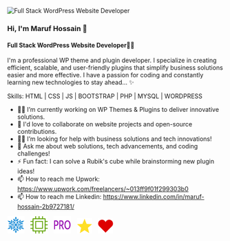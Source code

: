 ![Full Stack WordPress Website Developer](https://media.licdn.com/dms/image/D5616AQHQXFr4LUzRPA/profile-displaybackgroundimage-shrink_350_1400/0/1720117002879?e=1727308800&v=beta&t=OfQSoMMsMrwgEf6MumKBOcQUuGLGiXXVlQVjC04yIuA)

### Hi, I'm Maruf Hossain 👋
#### Full Stack WordPress Website Developer👨‍💻

I'm a professional WP theme and plugin developer. I specialize in creating efficient, scalable, and user-friendly plugins that simplify business solutions easier and more effective. I have a passion for coding and constantly learning new technologies to stay ahead... ✨ 

Skills: HTML | CSS | JS | BOOTSTRAP | PHP | MYSQL | WORDPRESS

- 👨‍💻 I’m currently working on WP Themes & Plugins to deliver innovative solutions. 
- 🤝 I'd love to collaborate on website projects and open-source contributions. 
- 💁‍♂️ I’m looking for help with business solutions and tech innovations! 
- 💬 Ask me about  web solutions, tech advancements, and coding challenges! 
- ⚡ Fun fact:  I can solve a Rubik's cube while brainstorming new plugin ideas! 
- 📫 How to reach me Upwork: https://www.upwork.com/freelancers/~013ff9f01f299303b0 
- 📫 How to reach me Linkedin: https://www.linkedin.com/in/maruf-hossain-2b9727181/

<a href='https://archiveprogram.github.com/'><img src='https://raw.githubusercontent.com/acervenky/animated-github-badges/master/assets/acbadge.gif' width='40' height='40'></a> <a href='https://docs.github.com/en/developers'><img src='https://raw.githubusercontent.com/acervenky/animated-github-badges/master/assets/devbadge.gif' width='40' height='40'></a> <a href='https://github.com/pricing'><img src='https://raw.githubusercontent.com/acervenky/animated-github-badges/master/assets/pro.gif' width='40' height='40'></a> <a href='https://stars.github.com/'><img src='https://raw.githubusercontent.com/acervenky/animated-github-badges/master/assets/starbadge.gif' width='35' height='35'></a> <a href='https://docs.github.com/en/github/supporting-the-open-source-community-with-github-sponsors'><img src='https://raw.githubusercontent.com/acervenky/animated-github-badges/master/assets/sponsorbadge.gif' width='35' height='35'></a> 
